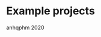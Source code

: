 <html>
<head>
  <title>My Portfolio</title>
</head>
<body>
  <h1>Example projects</h1>
  <footer>anhqphm 2020</footer>
</body>
</html>
